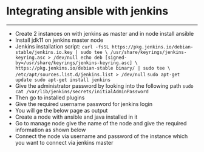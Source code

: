 # Integrating ansible with jenkins
----------------------------------
* Create 2 instances on with jenkins as master and in node install ansible
* Install jdk11 on jenkins master node
* Jenkins installation script:
`curl -fsSL https://pkg.jenkins.io/debian-stable/jenkins.io.key | sudo tee \
  /usr/share/keyrings/jenkins-keyring.asc > /dev/null
echo deb [signed-by=/usr/share/keyrings/jenkins-keyring.asc] \
  https://pkg.jenkins.io/debian-stable binary/ | sudo tee \
  /etc/apt/sources.list.d/jenkins.list > /dev/null`
`sudo apt-get update
sudo apt-get install jenkins`
* Give the administrator password by looking into the following path 
`sudo cat /var/lib/jenkins/secrets/initialAdminPassword`
* Then go to installed plugins
* Give the required username password for jenkins login
* You will ge the below page as output
* Create a node with ansible and java installed in it
* Go to manage node give the name of the node and give the required information as shown below
* Connect the node via username and password of the instance which you want to connect via jenkins master

